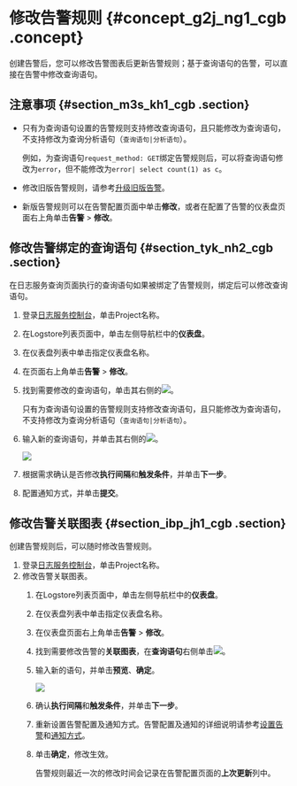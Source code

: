 # 修改告警规则 {#concept_g2j_ng1_cgb .concept}

创建告警后，您可以修改告警图表后更新告警规则；基于查询语句的告警，可以直接在告警中修改查询语句。

## 注意事项 {#section_m3s_kh1_cgb .section}

-   只有为查询语句设置的告警规则支持修改查询语句，且只能修改为查询语句，不支持修改为查询分析语句（`查询语句|分析语句`）。

    例如，为查询语句`request_method: GET`绑定告警规则后，可以将查询语句修改为`error`，但不能修改为`error| select count(1) as c`。

-   修改旧版告警规则，请参考[升级旧版告警](intl.zh-CN/用户指南/告警/修改与查看告警/升级旧版告警.md)。

-   新版告警规则可以在告警配置页面中单击**修改**，或者在配置了告警的仪表盘页面右上角单击**告警** \> **修改**。


## 修改告警绑定的查询语句 {#section_tyk_nh2_cgb .section}

在日志服务查询页面执行的查询语句如果被绑定了告警规则，绑定后可以修改查询语句。

1.  登录[日志服务控制台](https://sls.console.aliyun.com)，单击Project名称。
2.  在Logstore列表页面中，单击左侧导航栏中的**仪表盘**。
3.  在仪表盘列表中单击指定仪表盘名称。
4.  在页面右上角单击**告警** \> **修改**。
5.  找到需要修改的查询语句，单击其右侧的![](http://static-aliyun-doc.oss-cn-hangzhou.aliyuncs.com/assets/img/79764/155530081934111_zh-CN.png)。

    只有为查询语句设置的告警规则支持修改查询语句，且只能修改为查询语句，不支持修改为查询分析语句（`查询语句|分析语句`）。

6.  输入新的查询语句，并单击其右侧的![](http://static-aliyun-doc.oss-cn-hangzhou.aliyuncs.com/assets/img/79764/155530081934112_zh-CN.png)。

    ![](http://static-aliyun-doc.oss-cn-hangzhou.aliyuncs.com/assets/img/79764/155530081934113_zh-CN.png)

7.  根据需求确认是否修改**执行间隔**和**触发条件**，并单击**下一步**。
8.  配置通知方式，并单击**提交**。

## 修改告警关联图表 {#section_ibp_jh1_cgb .section}

创建告警规则后，可以随时修改告警规则。

1.  登录[日志服务控制台](https://sls.console.aliyun.com)，单击Project名称。
2.  修改告警关联图表。
    1.  在Logstore列表页面中，单击左侧导航栏中的**仪表盘**。
    2.  在仪表盘列表中单击指定仪表盘名称。
    3.  在仪表盘页面右上角单击**告警** \> **修改**。
    4.  找到需要修改告警的**关联图表**，在**查询语句**右侧单击![](http://static-aliyun-doc.oss-cn-hangzhou.aliyuncs.com/assets/img/79764/155530081934111_zh-CN.png)。
    5.  输入新的语句，并单击**预览**、**确定**。

        ![](http://static-aliyun-doc.oss-cn-hangzhou.aliyuncs.com/assets/img/79764/155530081934116_zh-CN.png)

    6.  确认**执行间隔**和**触发条件**，并单击**下一步**。
    7.  重新设置告警配置及通知方式。告警配置及通知的详细说明请参考[设置告警](intl.zh-CN/用户指南/告警/设置告警任务/设置告警.md)和[通知方式](intl.zh-CN/用户指南/告警/设置告警任务/通知方式.md)。
    8.  单击**确定**，修改生效。

        告警规则最近一次的修改时间会记录在告警配置页面的**上次更新**列中。


